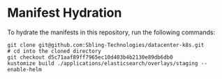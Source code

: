 # Manifest Hydration

To hydrate the manifests in this repository, run the following commands:

```shell
git clone git@github.com:Sbling-Technologies/datacenter-k8s.git
# cd into the cloned directory
git checkout d5c71aaf89ff7965ec10d403b4b2130e89db6db0
kustomize build ./applications/elasticsearch/overlays/staging --enable-helm
```
